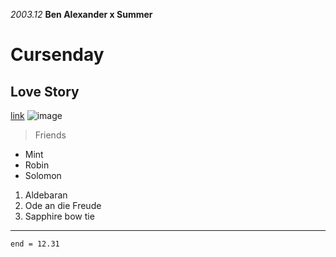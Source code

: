 *2003.12*
**Ben Alexander x Summer**
# Cursenday
## Love Story
[link](https://www.bilibili.com/video/BV1ZY4y1F77n/?spm_id_from=333.999.0.0)
![image](https://user-images.githubusercontent.com/114268165/192677128-95865a98-ea07-41e4-a50f-ec7bd906142d.JPEG)
> Friends
- Mint
- Robin
- Solomon
1. Aldebaran
2. Ode an die Freude
3. Sapphire bow tie

---
`end = 12.31`
